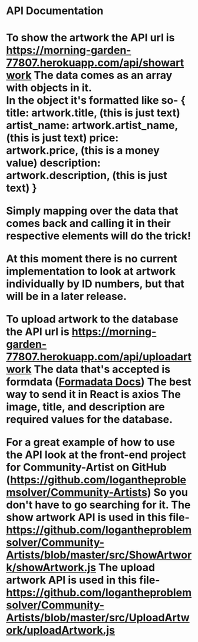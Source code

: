 <h1>API Documentation<h1>

To show the artwork the API url is https://morning-garden-77807.herokuapp.com/api/showartwork
  The data comes as an array with objects in it. <br>
    In the object it's formatted like so- 
    {
      title: artwork.title, (this is just text)
      artist_name: artwork.artist_name, (this is just text)
      price: artwork.price, (this is a money value)
      description: artwork.description, (this is just text)
    }

  Simply mapping over the data that comes back and calling it in their respective elements will do the trick!

  At this moment there is no current implementation to look at artwork individually by ID numbers, but that will be in a later release.

To upload artwork to the database the API url is https://morning-garden-77807.herokuapp.com/api/uploadartwork
  The data that's accepted is formdata (<a href="https://developer.mozilla.org/en-US/docs/Web/API/FormData" target="_blank">Formadata Docs</a>)
  The best way to send it in React is axios
  The image, title, and description are required values for the database.


For a great example of how to use the API look at the front-end project for Community-Artist on GitHub (https://github.com/logantheproblemsolver/Community-Artists)
  So you don't have to go searching for it. 
    The show artwork API is used in this file- https://github.com/logantheproblemsolver/Community-Artists/blob/master/src/ShowArtwork/showArtwork.js
    The upload artwork API is used in this file- https://github.com/logantheproblemsolver/Community-Artists/blob/master/src/UploadArtwork/uploadArtwork.js
